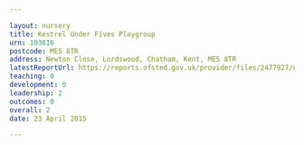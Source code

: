 ```yaml
---

layout: nursery
title: Kestrel Under Fives Playgroup
urn: 103816
postcode: ME5 8TR
address: Newton Close, Lordswood, Chatham, Kent, ME5 8TR
latestReportUrl: https://reports.ofsted.gov.uk/provider/files/2477927/urn/103816.pdf
teaching: 0
development: 0
leadership: 2
outcomes: 0
overall: 2
date: 23 April 2015

---
```

